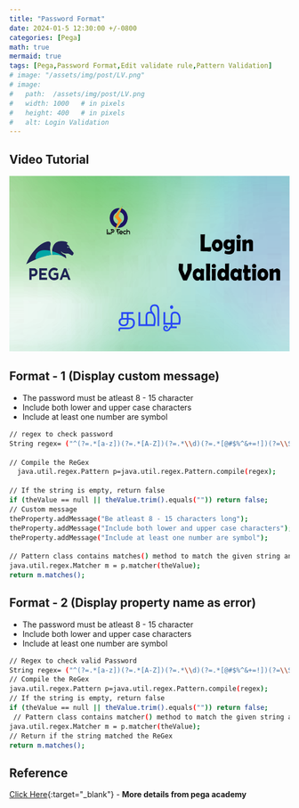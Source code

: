 ```yaml
---
title: "Password Format"
date: 2024-01-5 12:30:00 +/-0800   
categories: [Pega]
math: true
mermaid: true
tags: [Pega,Password Format,Edit validate rule,Pattern Validation]
# image: "/assets/img/post/LV.png"
# image:
#   path:  /assets/img/post/LV.png
#   width: 1000   # in pixels
#   height: 400   # in pixels
#   alt: Login Validation
---
```

## Video Tutorial

<div style="text-align: center;">
    <img src="/assets/img/post/LV.png" alt="Your GIF" width="560" height="315">
</div>


## Format - 1 (Display custom message)
* The password must be atleast 8 - 15 character
* Include both lower and upper case characters
* Include at least one number are symbol

```bash
// regex to check password
String regex= ("^(?=.*[a-z])(?=.*[A-Z])(?=.*\\d)(?=.*[@#$%^&+=!])(?=\\S+$).{8,15}$");

// Compile the ReGex
  java.util.regex.Pattern p=java.util.regex.Pattern.compile(regex);

// If the string is empty, return false
if (theValue == null || theValue.trim().equals("")) return false;
// Custom message
theProperty.addMessage("Be atleast 8 - 15 characters long");
theProperty.addMessage("Include both lower and upper case characters");
theProperty.addMessage("Include at least one number are symbol");

// Pattern class contains matches() method to match the given string and regular expression
java.util.regex.Matcher m = p.matcher(theValue);
return m.matches();
```
## Format - 2 (Display property name as error)
* The password must be atleast 8 - 15 character
* Include both lower and upper case characters
* Include at least one number are symbol

```bash
// Regex to check valid Password  
String regex= ("^(?=.*[a-z])(?=.*[A-Z])(?=.*\\d)(?=.*[@#$%^&+=!])(?=\\S+$).{8,15}$");
// Compile the ReGex 
java.util.regex.Pattern p=java.util.regex.Pattern.compile(regex); 
// If the string is empty, return false 
if (theValue == null || theValue.trim().equals("")) return false;
 // Pattern class contains matcher() method to match the given string and the regular expression 
java.util.regex.Matcher m = p.matcher(theValue); 
// Return if the string matched the ReGex 
return m.matches();
```

## Reference 
[Click Here](https://docs-previous.pega.com/reference/87/about-edit-validate-rules?){:target="_blank"} - **More details from pega academy** 